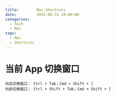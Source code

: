 ```yaml
---
title:        Mac Shortcuts
date:         2015-08-31 20:00:00
categories:
  - Tech
  - Mac
tags:
  - Mac
  - Shortcuts
---
```


# 当前 App 切换窗口

    向后切换窗口： Ctrl + Tab；Cmd + Shift + ]
    向前切换窗口： Ctrl + Shift + Tab；Cmd + Shift + [
